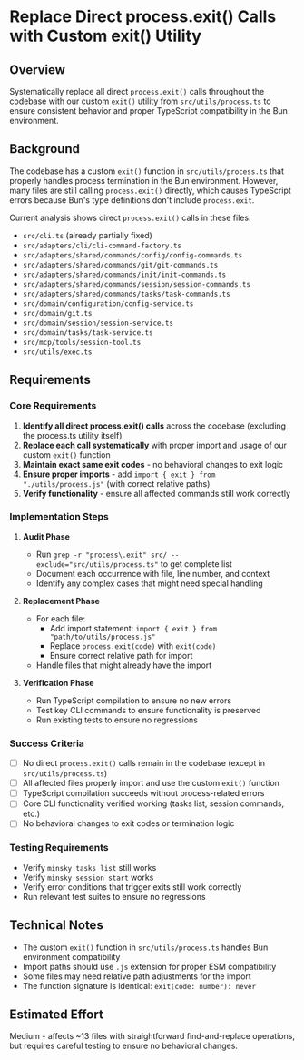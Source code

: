 # Replace Direct process.exit() Calls with Custom exit() Utility

## Overview

Systematically replace all direct `process.exit()` calls throughout the codebase with our custom `exit()` utility from `src/utils/process.ts` to ensure consistent behavior and proper TypeScript compatibility in the Bun environment.

## Background

The codebase has a custom `exit()` function in `src/utils/process.ts` that properly handles process termination in the Bun environment. However, many files are still calling `process.exit()` directly, which causes TypeScript errors because Bun's type definitions don't include `process.exit`.

Current analysis shows direct `process.exit()` calls in these files:

- `src/cli.ts` (already partially fixed)
- `src/adapters/cli/cli-command-factory.ts`
- `src/adapters/shared/commands/config/config-commands.ts`
- `src/adapters/shared/commands/git/git-commands.ts`
- `src/adapters/shared/commands/init/init-commands.ts`
- `src/adapters/shared/commands/session/session-commands.ts`
- `src/adapters/shared/commands/tasks/task-commands.ts`
- `src/domain/configuration/config-service.ts`
- `src/domain/git.ts`
- `src/domain/session/session-service.ts`
- `src/domain/tasks/task-service.ts`
- `src/mcp/tools/session-tool.ts`
- `src/utils/exec.ts`

## Requirements

### Core Requirements

1. **Identify all direct process.exit() calls** across the codebase (excluding the process.ts utility itself)
2. **Replace each call systematically** with proper import and usage of our custom `exit()` function
3. **Maintain exact same exit codes** - no behavioral changes to exit logic
4. **Ensure proper imports** - add `import { exit } from "./utils/process.js"` (with correct relative paths)
5. **Verify functionality** - ensure all affected commands still work correctly

### Implementation Steps

1. **Audit Phase**

   - Run `grep -r "process\.exit" src/ --exclude="src/utils/process.ts"` to get complete list
   - Document each occurrence with file, line number, and context
   - Identify any complex cases that might need special handling

2. **Replacement Phase**

   - For each file:
     - Add import statement: `import { exit } from "path/to/utils/process.js"`
     - Replace `process.exit(code)` with `exit(code)`
     - Ensure correct relative path for import
   - Handle files that might already have the import

3. **Verification Phase**
   - Run TypeScript compilation to ensure no new errors
   - Test key CLI commands to ensure functionality is preserved
   - Run existing tests to ensure no regressions

### Success Criteria

- [ ] No direct `process.exit()` calls remain in the codebase (except in `src/utils/process.ts`)
- [ ] All affected files properly import and use the custom `exit()` function
- [ ] TypeScript compilation succeeds without process-related errors
- [ ] Core CLI functionality verified working (tasks list, session commands, etc.)
- [ ] No behavioral changes to exit codes or termination logic

### Testing Requirements

- Verify `minsky tasks list` still works
- Verify `minsky session start` works
- Verify error conditions that trigger exits still work correctly
- Run relevant test suites to ensure no regressions

## Technical Notes

- The custom `exit()` function in `src/utils/process.ts` handles Bun environment compatibility
- Import paths should use `.js` extension for proper ESM compatibility
- Some files may need relative path adjustments for the import
- The function signature is identical: `exit(code: number): never`

## Estimated Effort

Medium - affects ~13 files with straightforward find-and-replace operations, but requires careful testing to ensure no behavioral changes.
